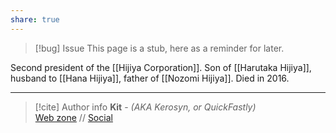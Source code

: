 ```yaml
---
share: true
---
```

> [!bug] Issue
> This page is a stub, here as a reminder for later.

Second president of the [[Hijiya Corporation]]. Son of [[Harutaka Hijiya]], husband to [[Hana Hijiya]], father of [[Nozomi Hijiya]]. Died in 2016.

-----
> [!cite] Author info
> **Kit** - *(AKA Kerosyn, or QuickFastly)*\
> [Web zone](https://kerosyn.link) // [Social](https://a.tripulse.link/@kit)